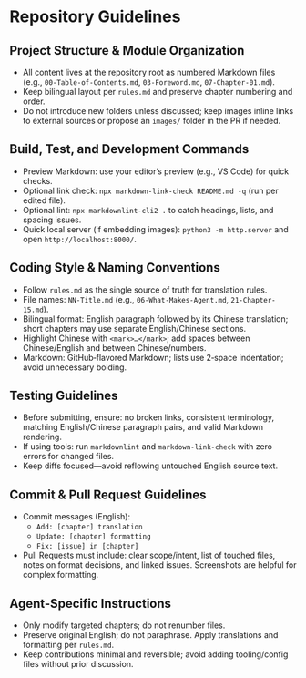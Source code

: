 # Repository Guidelines

## Project Structure & Module Organization
- All content lives at the repository root as numbered Markdown files (e.g., `00-Table-of-Contents.md`, `03-Foreword.md`, `07-Chapter-01.md`).
- Keep bilingual layout per `rules.md` and preserve chapter numbering and order.
- Do not introduce new folders unless discussed; keep images inline links to external sources or propose an `images/` folder in the PR if needed.

## Build, Test, and Development Commands
- Preview Markdown: use your editor’s preview (e.g., VS Code) for quick checks.
- Optional link check: `npx markdown-link-check README.md -q` (run per edited file).
- Optional lint: `npx markdownlint-cli2 .` to catch headings, lists, and spacing issues.
- Quick local server (if embedding images): `python3 -m http.server` and open `http://localhost:8000/`.

## Coding Style & Naming Conventions
- Follow `rules.md` as the single source of truth for translation rules.
- File names: `NN-Title.md` (e.g., `06-What-Makes-Agent.md`, `21-Chapter-15.md`).
- Bilingual format: English paragraph followed by its Chinese translation; short chapters may use separate English/Chinese sections.
- Highlight Chinese with `<mark>…</mark>`; add spaces between Chinese/English and between Chinese/numbers.
- Markdown: GitHub‑flavored Markdown; lists use 2‑space indentation; avoid unnecessary bolding.

## Testing Guidelines
- Before submitting, ensure: no broken links, consistent terminology, matching English/Chinese paragraph pairs, and valid Markdown rendering.
- If using tools: run `markdownlint` and `markdown-link-check` with zero errors for changed files.
- Keep diffs focused—avoid reflowing untouched English source text.

## Commit & Pull Request Guidelines
- Commit messages (English):
  - `Add: [chapter] translation`
  - `Update: [chapter] formatting`
  - `Fix: [issue] in [chapter]`
- Pull Requests must include: clear scope/intent, list of touched files, notes on format decisions, and linked issues. Screenshots are helpful for complex formatting.

## Agent-Specific Instructions
- Only modify targeted chapters; do not renumber files.
- Preserve original English; do not paraphrase. Apply translations and formatting per `rules.md`.
- Keep contributions minimal and reversible; avoid adding tooling/config files without prior discussion.


